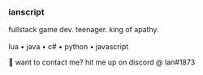 ### ianscript

fullstack game dev. teenager. king of apathy.  
<br> lua • java • c# • python • javascript

💬 want to contact me? hit me up on discord @ Ian#1873



